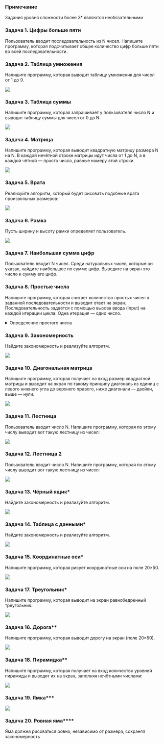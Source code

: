 ### Примечание
Задания уровня сложности более 3* являются необязательными

### Задача 1. Цифры больше пяти
Пользователь вводит последовательность из N чисел. Напишите программу, которая подсчитывает общее количество цифр больше пяти во всей последовательности.

### Задача 2. Таблица умножения
Напишите программу, которая выводит таблицу умножения для чисел от 1 до 9.

![](https://api.selcdn.ru/v1/SEL_72086/prodLMS/files/share/%D0%91%D0%B5%D0%B7_%D0%BD%D0%B0%D0%B7%D0%B2%D0%B0%D0%BD%D0%B8%D1%8F_P7prfek.png)

### Задача 3. Таблица суммы
Напишите программу, которая запрашивает у пользователя число N и выводит таблицу суммы для чисел от 0 до N.

![](https://api.selcdn.ru/v1/SEL_72086/prodLMS/files/share/%D0%91%D0%B5%D0%B7_%D0%BD%D0%B0%D0%B7%D0%B2%D0%B0%D0%BD%D0%B8%D1%8F_5wvjoYw.png)

### Задача 4. Матрица
Напишите программу, которая выводит квадратную матрицу размера N на N. В каждой нечётной строке матрицы идут числа от 1 до N, а в каждой чётной — просто числа, равные номеру этой строки.

![](https://api.selcdn.ru/v1/SEL_72086/prodLMS/files/share/%D0%91%D0%B5%D0%B7_%D0%BD%D0%B0%D0%B7%D0%B2%D0%B0%D0%BD%D0%B8%D1%8F_h7wzBw1.png)

### Задача 5. Врата
Реализуйте алгоритм, который будет рисовать подобные врата произвольных размеров:

![](https://api.selcdn.ru/v1/SEL_72086/prodLMS/files/share/%D0%91%D0%B5%D0%B7_%D0%BD%D0%B0%D0%B7%D0%B2%D0%B0%D0%BD%D0%B8%D1%8F_AFQperF.png)

### Задача 6. Рамка
Пусть ширину и высоту рамки определяет пользователь.

![](https://go.skillbox.ru/media/files/share/%D0%A0%D0%B8%D1%81_3._%D0%A0%D0%B0%D0%BC%D0%BA%D0%B0.png)

### Задача 7. Наибольшая сумма цифр
Пользователь вводит N чисел. Среди натуральных чисел, которые он указал, найдите наибольшее по сумме цифр. Выведите на экран это число и сумму его цифр.

### Задача 8. Простые числа
Напишите программу, которая считает количество простых чисел в заданной последовательности и выводит ответ на экран.
Последовательность задаётся с помощью вызова ввода (input) на каждой итерации цикла. Одна итерация — одно число.

<details>
    <summary>Определение простого числа</summary>
    Простое число делится только на себя и на единицу. 
</details>

### Задача 9. Закономерность
Найдите закономерность и реализуйте алгоритм.

![](https://go.skillbox.ru/media/files/share/%D0%A0%D0%B8%D1%81_1._%D0%A2%D0%B5%D1%81%D1%82%D0%BE%D0%B2%D0%BE%D0%B5_%D0%B7%D0%B0%D0%B4%D0%B0%D0%BD%D0%B8%D0%B5.png)

### Задача 10. Диагональная матрица
Напишите программу, которая получает на вход размер квадратной матрицы и выводит на экран по такому принципу диагональ из единиц с левого нижнего угла до верхнего правого, ниже диагонали — двойки, выше — нули.

![](https://api.selcdn.ru/v1/SEL_72086/prodLMS/files/share/%D0%91%D0%B5%D0%B7_%D0%BD%D0%B0%D0%B7%D0%B2%D0%B0%D0%BD%D0%B8%D1%8F_6YwLeiD.png)

### Задача 11. Лестница
Пользователь вводит число N. Напишите программу, которая по этому числу выводит вот такую лестницу из чисел:

![](https://api.selcdn.ru/v1/SEL_72086/prodLMS/files/share/%D0%91%D0%B5%D0%B7_%D0%BD%D0%B0%D0%B7%D0%B2%D0%B0%D0%BD%D0%B8%D1%8F_vBI874G.png)

### Задача 12. Лестница 2
Пользователь вводит число N. Напишите программу, которая по этому числу выводит вот такую лестницу из чисел:

![](https://go.skillbox.ru/media/files/share/%D0%A0%D0%B8%D1%81_2._%D0%9B%D0%B5%D1%81%D1%82%D0%BD%D0%B8%D1%86%D0%B0.png)

### Задача 13. Чёрный ящик*
Найдите закономерность и реализуйте алгоритм.

![](https://api.selcdn.ru/v1/SEL_72086/prodLMS/files/share/Screenshot_1_UFIYJeG.png)

### Задача 14. Таблица с данными*
Найдите закономерность и реализуйте алгоритм.

![](https://api.selcdn.ru/v1/SEL_72086/prodLMS/files/share/%D0%91%D0%B5%D0%B7_%D0%BD%D0%B0%D0%B7%D0%B2%D0%B0%D0%BD%D0%B8%D1%8F_MdIDKmp.png)


### Задача 15. Координатные оси*
Напишите программу, которая рисует координатные оси на поле 20×50.

![](https://api.selcdn.ru/v1/SEL_72086/prodLMS/files/share/%D0%91%D0%B5%D0%B7_%D0%BD%D0%B0%D0%B7%D0%B2%D0%B0%D0%BD%D0%B8%D1%8F_pd34fEb.png)

### Задача 17. Треугольник*
Напишите программу, которая выводит на экран равнобедренный треугольник.

![](https://go.skillbox.ru/media/files/share/%D0%A0%D0%B8%D1%81_6._%D0%9F%D0%B8%D1%80%D0%B0%D0%BC%D0%B8%D0%B4%D0%BA%D0%B0.png)

### Задача 16. Дорога**
Напишите программу, которая выводит дорогу на экран (поле 20×50).

![](https://api.selcdn.ru/v1/SEL_72086/prodLMS/files/share/%D0%91%D0%B5%D0%B7_%D0%BD%D0%B0%D0%B7%D0%B2%D0%B0%D0%BD%D0%B8%D1%8F_cHjHVo9.png)

### Задача 18. Пирамидка**
Напишите программу, которая получает на вход количество уровней пирамиды и выводит их на экран, заполняя нечётными числами:

![](https://go.skillbox.ru/media/files/share/%D0%A0%D0%B8%D1%81_7._%D0%9F%D0%B8%D1%80%D0%B0%D0%BC%D0%B8%D0%B4%D0%BA%D0%B0-2.png)

### Задача 19. Ямка***
![](https://go.skillbox.ru/media/files/share/%D0%A0%D0%B8%D1%81_8._%D0%AF%D0%BC%D0%B0.png)

### Задача 20. Ровная яма****
Яма должна рисоваться ровно, независимо от размера, сохраняя закономерность

